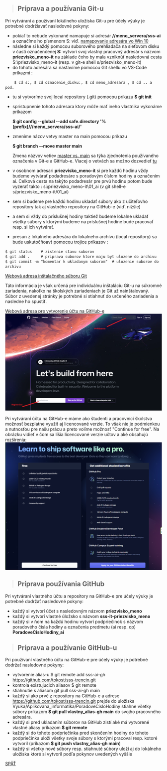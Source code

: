 > ## Príprava a používania Git-u
Pri vytváraní a používaní lokálneho uložiska Git-u pre účely výuky je potrebné dodržiavať nasledovné pokyny:
* pokiaľ to nebude vykonané namapuje si adresár **//meno_servera/sss-ai** a označíme ho písmenom S: viď. [namapovanie adresára vo Win 10](https://support.microsoft.com/en-us/windows/map-a-network-drive-in-windows-29ce55d1-34e3-a7e2-4801-131475f9557d )  
* následne si každý pomocou suborového prehliadača na sieťovom disku v časti označenčenej **S:** vytvorí svoj vlastný pracovný adresár s názvom **priezvisko_meno-it** na základe čoho by mala vzniknúť nasledovná cesta S:\priezvisko_meno-it (resp. v git-e shell s/priezvisko_meno-it)
* do tohoto adresára sa nastavíme pomocou Git shellu vo VS-Code príkazmi :
~~~
    $ cd s:, $ cd oznacenie_disku:, $ cd meno_adresara , $ cd .. a pod.
~~~
* tu si vytvoríme svoj local repository (.git) pomocou príkazu **$ git init**
* spristupnenie tohoto adresara ktory môže mať ineho vlastnika vykonáme prikazom
  
    **$ git config --global --add safe.directory '%(prefix)///meno_servera/sss-ai/'**
* zmeníme názov vetvy master na main pomocou príkazu
 
  **$ git branch --move master main** 
  
  Zmena názvov vetiev [master vs. main](https://stevenmortimer.com/5-steps-to-change-github-default-branch-from-master-to-main/) sa týka zjednotenia používaného označenia v Git-e a GitHub-e. Viacej  o vetvách sa možno dozvedieť [tu](https://git-scm.com/book/en/v2/Git-Branching-Branch-Management
) 
* v osobnom adresari **priezvisko_meno-it** si pre každú hodinu vždy budeme  vytvárať podadresáre s poradovým číslom hodiny a označením ai. Celková cesta na takýto podadresár pre prvú hodinu potom bude vyzerať takto : s:\priezvisko_meno-it\01_ai (v git shell-e s/priezvisko_meno-it/01_ai)
* sem si budeme pre každú hodinu ukladať súbory ako z učiteľovho repository tak aj vlastného repository na GitHub-e (viď. nižšie) 
* a sem si vždy do príslušnej hodiny taktiež budeme lokalne ukladať všetky súbory s ktorými budeme na príslušnej hodine bude pracovať resp. si ich vytvárať. 
* presun z lokalneho adresára do lokalneho archívu (local repository) sa bude uskutočňoavť pomocou trojice príkazov : 
~~~
$ git status    # zistenie stavu suborov
$ git add .     # priprava suborov ktore maju byt ulozene do archivu 
$ git commit -m "komentar k ukladanym suborom"  # ulozenie suborov do archivu   
~~~
[Webová adresa inštalačného súboru Git](https://git-scm.com/)

Táto informácia je však určená pre individuálnu inštaláciu Git-u na súkromné zariadenia, nakoľko na školských zariadeniach je Git už nainštalovaný. Súbor z uvedenej stránky je potrebné si stiahnuť do určeného zariadenia a nasledne ho spustiť.

[Webová adresa pre vytvorenie účtu na GitHub-e](https://github.com/)
![](github_registracia.png)

Pri vytváraní účtu na GitHub-e máme ako študenti a pracovníci školstva možnosť bezplatne využiť aj licencované verzie. To však nie je podmienkou a nutnosťou pre našu prácu a preto volíme možnosť "Continue for free". Na obrázku vidieť v čom sa líšia licencované verzie učtov a aké obsahujú rozšírenia:
![](../GitHub_sing-in.png)


> ## Príprava používania GitHub

Pri vytváraní vlastného účtu a repository na GitHub-e pre účely výuky je potrebné dodržať nasledovné pokyny:
* každý si vytvorí účet s nasledovným názvom **priezvisko_meno**
* každý si vytvorí vlastné úložsko s názvom **sss-it-priezvisko_meno**
* každý si v ňom na každú hodinu vytvorí podpriečinok s názvom poradového čisla hodiny a označenia predmetu (ai resp. op) **PoradoveCisloHodiny_ai**

> ## Príprava a používanie GitHub-u

Pri používaní vlastného účtu na GitHub-e pre účely výuky je potrebné dodržať nasledovné pokyny:
* vytvorenie alias-u $ git remote add sss-ai-gh https://github.com/tokost/sss-trencin.git 
* kontrola existujucich aliasov $ git remote
* stiahnutie s aliasom git pull sss-ai-gh main
* každý si ako prvé z repository na GitHub-e a adrese https://github.com/tokost/sss-trencin.git prejde do uložiska Vyuka/Aplikovana_informatika/PoradoveCisloHodiny stiahne všetky súbory príkazom **$ git pull vlastny_alias-gh main** do svojho pracovného adresára.
* každý si pred ukladaním súborov na GitHub zistí aké má vytvorené vlastné aliasy príkazom **$ git remote**
* každý si do tohoto podpriečinka pred skončením hodiny do tohoto podpriečinka uloží všetky svoje súbory s ktorými pracoval resp. kotoré vytvoril (príkazom **$ git push vlastny_alias-gh main**)
* každý si všetky nové súbory resp. stiahnuté súbory uloží aj do lokálneho uložiska ktoré si vytvoril podľa pokynov uvedených vyššie 


[SPÄŤ](./../../03_Vytvorenie_archivacie_VCS_suborov.md)


